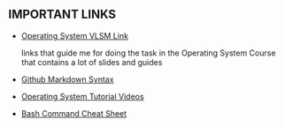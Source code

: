 ## IMPORTANT LINKS

* [Operating System VLSM Link](https://os.vlsm.org/)
  
  links that guide me for doing the task in the Operating System Course that contains a lot of slides and guides
* [Github Markdown Syntax](https://guides.github.com/pdfs/markdown-cheatsheet-online.pdf)
* [Operating System Tutorial Videos](https://www.youtube.com/playlist?list=PLBlnK6fEyqRiVhbXDGLXDk_OQAeuVcp2O)
* [Bash Command Cheat Sheet](https://www.educative.io/blog/bash-shell-command-cheat-sheet)
